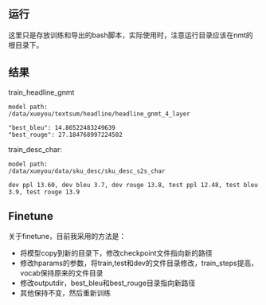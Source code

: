 ## 运行

这里只是存放训练和导出的bash脚本，实际使用时，注意运行目录应该在nmt的根目录下。



## 结果

train\_headline\_gnmt
```
model path:
/data/xueyou/textsum/headline/headline_gnmt_4_layer

"best_bleu": 14.86522483249639
"best_rouge": 27.184768997224502
```


train\_desc\_char:
```
model path:
/data/xueyou/data/sku_desc/sku_desc_s2s_char

dev ppl 13.60, dev bleu 3.7, dev rouge 13.8, test ppl 12.48, test bleu 3.9, test rouge 13.9
```

## Finetune

关于finetune，目前我采用的方法是：
- 将模型copy到新的目录下，修改checkpoint文件指向新的路径
- 修改hparams的参数，将train,test和dev的文件目录修改，train_steps提高，vocab保持原来的文件目录
- 修改outputdir，best\_bleu和best\_rouge目录指向新路径
- 其他保持不变，然后重新训练
